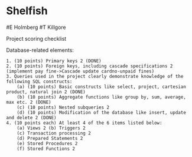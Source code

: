 # Shelfish
#E Holmberg
#T Killgore

Project scoring checklist

Database-related elements:

	1. (10 points) Primary keys 2 (DONE)
	2. (10 points) Foreign keys, including cascade specifications 2 (implement pay fine->Cascade update cardno-unpaid fines)
	3. Queries used in the project clearly demonstrate knowledge of the following SQL constructs:
		(a) (10 points) Basic constructs like select, project, cartesian product, natural join 2 (DONE)
		(b) (10 points) Aggregate functions like group by, sum, average, max etc. 2 (DONE)
		(c) (10 points) Nested subqueries 2 
		(d) (10 points) Modification of the database like insert, update and delete 2 (DONE)
	4. (10 points each) At least 4 of the 6 items listed below:
		(a) Views 2 (b) Triggers 2
		(c) Transaction processing 2 
		(d) Prepared Statements 2
		(e) Stored Procedures 2 
		(f) Stored Functions 2